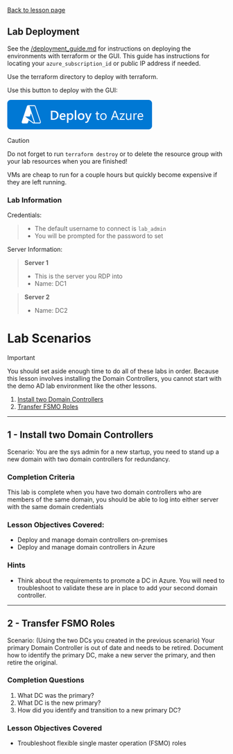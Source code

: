 [Back to lesson page](README.md)

## Lab Deployment
See the [/deployment_guide.md](../../../deployment_guide.md) for instructions on deploying the environments with terraform or the GUI. This guide has instructions for locating your `azure_subscription_id` or public IP address if needed.

Use the terraform directory to deploy with terraform.

Use this button to deploy with the GUI:

[![Deploy To Azure](https://raw.githubusercontent.com/Azure/azure-quickstart-templates/master/1-CONTRIBUTION-GUIDE/images/deploytoazure.svg?sanitize=true)](https://portal.azure.com/#create/Microsoft.Template/uri/https%3A%2F%2Fraw.githubusercontent.com%2FDanZab%2Faz800%2Frefs%2Fheads%2Fmain%2Ftemplates%2F1.1.AD.json)

> [!CAUTION]
> Do not forget to run `terraform destroy` or to delete the resource group with your lab resources when you are finished!
>
> VMs are cheap to run for a couple hours but quickly become expensive if they are left running.

### Lab Information

Credentials:

> - The default username to connect is `lab_admin`
> - You will be prompted for the password to set

Server Information:

> **Server 1**
> - This is the server you RDP into
> - Name: DC1

> **Server 2**
> - Name: DC2

# Lab Scenarios

> [!IMPORTANT]
> You should set aside enough time to do all of these labs in order. Because this lesson involves installing the Domain Controllers, you cannot start with the demo AD lab environment like the other lessons.

1. [Install two Domain Controllers](#1---install-two-domain-controllers)
2. [Transfer FSMO Roles](#2---transfer-fsmo-roles)

---


## 1 - Install two Domain Controllers
Scenario: You are the sys admin for a new startup, you need to stand up a new domain with two domain controllers for redundancy.

### Completion Criteria
This lab is complete when you have two domain controllers who are members of the same domain, you should be able to log into either server with the same domain credentials

### Lesson Objectives Covered:
- Deploy and manage domain controllers on-premises
- Deploy and manage domain controllers in Azure

### Hints
- Think about the requirements to promote a DC in Azure. You will need to troubleshoot to validate these are in place to add your second domain controller.

---

## 2 - Transfer FSMO Roles
Scenario: (Using the two DCs you created in the previous scenario) Your primary Domain Controller is out of date and needs to be retired. Document how to identify the primary DC, make a new server the primary, and then retire the original.

### Completion Questions
1. What DC was the primary?
2. What DC is the new primary?
3. How did you identify and transition to a new primary DC?

### Lesson Objectives Covered
- Troubleshoot flexible single master operation (FSMO) roles